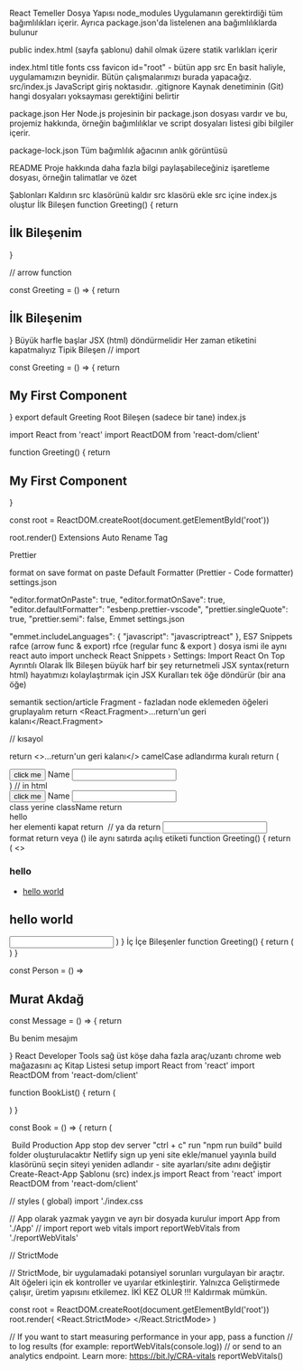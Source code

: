 React Temeller
Dosya Yapısı
node_modules Uygulamanın gerektirdiği tüm bağımlılıkları içerir. Ayrıca package.json'da listelenen ana bağımlılıklarda bulunur

public index.html (sayfa şablonu) dahil olmak üzere statik varlıkları içerir

index.html
title
fonts
css
favicon
id="root" - bütün app
src En basit haliyle, uygulamamızın beynidir. Bütün çalışmalarımızı burada yapacağız. src/index.js JavaScript giriş noktasıdır.
.gitignore Kaynak denetiminin (Git) hangi dosyaları yoksayması gerektiğini belirtir

package.json Her Node.js projesinin bir package.json dosyası vardır ve bu, projemiz hakkında, örneğin bağımlılıklar ve script dosyaları listesi gibi bilgiler içerir.

package-lock.json Tüm bağımlılık ağacının anlık görüntüsü

README Proje hakkında daha fazla bilgi paylaşabileceğiniz işaretleme dosyası, örneğin talimatlar ve özet

Şablonları Kaldırın
src klasörünü kaldır
src klasörü ekle
src içine index.js oluştur
İlk Bileşen
function Greeting() {
return <h2>İlk Bileşenim</h2>
}

// arrow function

const Greeting = () => {
return <h2>İlk Bileşenim</h2>
}
Büyük harfle başlar
JSX (html) döndürmelidir
Her zaman <Greeting/> etiketini kapatmalıyız
Tipik Bileşen
// import

const Greeting = () => {
return <h2>My First Component</h2>
}
export default Greeting
Root Bileşen (sadece bir tane)
index.js

import React from 'react'
import ReactDOM from 'react-dom/client'

function Greeting() {
return <h2>My First Component</h2>
}

const root = ReactDOM.createRoot(document.getElementById('root'))

root.render(<Greeting />)
Extensions
Auto Rename Tag

Prettier

format on save
format on paste
Default Formatter (Prettier - Code formatter)
settings.json

"editor.formatOnPaste": true,
"editor.formatOnSave": true,
"editor.defaultFormatter": "esbenp.prettier-vscode",
"prettier.singleQuote": true,
"prettier.semi": false,
Emmet
settings.json

"emmet.includeLanguages": {
"javascript": "javascriptreact"
},
ES7 Snippets
rafce (arrow func & export)
rfce (regular func & export )
dosya ismi ile aynı
react auto import
uncheck
React Snippets › Settings: Import React On Top
Ayrıntılı Olarak İlk Bileşen
büyük harf
bir şey returnetmeli
JSX syntax(return html)
hayatımızı kolaylaştırmak için
JSX Kuralları
tek öğe döndürür (bir ana öğe)

semantik section/article
Fragment - fazladan node eklemeden öğeleri gruplayalım
return <React.Fragment>...return'un geri kalanı</React.Fragment>

// kısayol

return <>...return'un geri kalanı</>
camelCase adlandırma kuralı
return (

  <div tabIndex={1}>
    <button onClick={func}>click me</button>
    <label htmlFor='name'>Name</label>
    <input readOnly={true} id='name' />
  </div>
)
// in html
<div tabindex="1">
    <button onclick="myFunction()">click me</button>
    <label for='name'>Name</label>
    <input readonly id='name' />
</div>
class yerine className
return <div className='birŞeyler'>hello</div>
her elementi kapat
return <img />
// ya da
return <input />
format
return veya () ile aynı satırda açılış etiketi
function Greeting() {
  return (
    <>
      <div className='birŞeyler'>
        <h3>hello </h3>
        <ul>
          <li>
            <a href='#'>hello world</a>
          </li>
        </ul>
      </div>
      <h2>hello world</h2>
      <input type='text' name='' id='' />
    </>
  )
}
İç İçe Bileşenler
function Greeting() {
  return (
    <div>
      <Person />
      <Message />
    </div>
  )
}

const Person = () => <h2>Murat Akdağ</h2>
const Message = () => {
return <p>Bu benim mesajım</p>
}
React Developer Tools
sağ üst köşe
daha fazla araç/uzantı
chrome web mağazasını aç
Kitap Listesi
setup
import React from 'react'
import ReactDOM from 'react-dom/client'

function BookList() {
return (

<section>
<Book />
<Book />
<Book />
<Book />
</section>
)
}

const Book = () => {
return (

<article>
<Image />
<Title />
<Author />
</article>
)
}

const Image = () => <h2>image placeholder</h2>
const Title = () => {
return <h2>Book Title</h2>
}
const Author = () => <h4>Author</h4>

const root = ReactDOM.createRoot(document.getElementById('root'))

root.render(<BookList />)
arama motoruna - 'amazon best selling books' Amazon Best Sellers
bir kitap seçin
resmi, başlığı ve yazarı kopyalayın
import React from 'react'
import ReactDOM from 'react-dom/client'

function BookList() {
return (

<section>
<Book />
<Book />
<Book />
<Book />
</section>
)
}

const Book = () => {
return (

<article className='book'>
<Image />
<Title />
<Author />
</article>
)
}

const Image = () => (
<img
    src='https://images-na.ssl-images-amazon.com/images/I/71m+Qtq+HrL._AC_UL900_SR900,600_.jpg'
    alt='Interesting Facts For Curious Minds'
  />
)
const Title = () => {
return <h2>Interesting Facts For Curious Minds</h2>
}
const Author = () => <h4>Jordan Moore </h4>

const root = ReactDOM.createRoot(document.getElementById('root'))

root.render(<BookList />)
CSS
index.css --> src

- {
  margin: 0;
  padding: 0;
  box-sizing: border-box;
  }

body {
font-family: system-ui, -apple-system, BlinkMacSystemFont, 'Segoe UI', Roboto,
Oxygen, Ubuntu, Cantarell, 'Open Sans', 'Helvetica Neue', sans-serif;
background: #f1f5f8;
color: #222;
}
import file + class
import './index.css'

function BookList() {
return (

<section className='booklist'>
<Book />
<Book />
<Book />
<Book />
</section>
)
}

const Book = () => {
return (

<article className='book'>
<Image />
<Title />
<Author />
</article>
)
}
complete css
.booklist {
width: 90vw;
max-width: 1170px;
margin: 5rem auto;
display: flex;
gap: 2rem;
}

@media screen and (min-width: 768px) {
.booklist {
flex-wrap: wrap;
flex: 1 1 150px;
}
}
.book {
background: #fff;
border-radius: 1rem;
padding: 2rem;
text-align: center;
}
.book img {
width: 100%;
object-fit: cover;
}
.book h2 {
margin-top: 1rem;
font-size: 1rem;
}
Local Images (Public Folder)
harici resimler (farklı sunucuda barındırılan) - sadece bir url'ye ihtiyacınız var
yerel görüntüler (ortak klasör) - daha az performans
yerel görüntüler (src klasörü) - varlıklar için daha iyi çözüm,

görüntüyü kaydet (Görüntüyü Farklı Kaydet....)

images klasörü oluşturun
resmi kopyala/yapıştır
yeniden adlandır (isteğe bağlı)
'./images/imageName.extension' kaynağındaki url'yi değiştirin
'./' çünkü varlıklar artık aynı sunucuda
const Image = () => (
<img src='./images/book-1.jpg' alt='Interesting Facts For Curious Minds' />
)
JSX - CSS (inline styles)
JSX'te {}, JS'e geri dönmek anlamına gelir
değer, anahtar/değer çiftine sahip bir nesnedir ---büyük harfle ve '' " ile
const Author = () => (

  <h4 style={{ color: '#617d98', fontSize: '0.75rem', marginTop: '0.5rem' }}>
    Jordan Moore
  </h4>
)
css kuralları(inline vs external css)
.book h4 {
  /* çalışmaz */
  color: red;
  /* çalışır */
  letter-spacing: 2px;
}
harici kütüphaneler satır içi css kullanır, yani bazı değişiklikler yapmak istiyorsanız, kütüphane belgelerine ve elements sekmesine başvurun

alternatif seçenek

const Author = () => {
const inlineHeadingStyles = {
color: '#617d98',
fontSize: '0.75rem',
marginTop: '0.5rem',
}
return <h4 style={inlineHeadingStyles}>Jordan Moore </h4>
}
ÇOĞUNLUKLA ÇOKLU YAKLAŞIM MEVCUTTUR !!!
SONUÇ AYNI OLDUĞU SÜRECE TERCİH EDEBİLİRSİNİZ!!!!
JSX - Javascript
tek kitap bileşenine yeniden düzenleme (kişisel tercih)
satır içi css'yi kaldır
const Book = () => {
return (

<article className='book'>
<img
        src='./images/book-1.jpg'
        alt='Interesting Facts For Curious Minds'
      />
<h2>Interesting Facts For Curious Minds</h2>
<h4>Jordan Moore </h4>
</article>
)
}
.book h4 {
color: #617d98;
font-size: 0.75rem;
margin-top: 0.5rem;
letter-spacing: 2px;
}
JSX'te {}, JS 'e geri dönmek anlamına gelir
içindeki değer bir ifade/expression olmalıdır (dönüş değeri), bir açıklama/statement olamaz
const author = 'Jordan Moore'
const Book = () => {
const title = 'Interesting Facts For Curious Mindssssss'
return (
<article className='book'>
<img
        src='./images/book-1.jpg'
        alt='Interesting Facts For Curious Minds'
      />
<h2>{title}</h2>

      <h4>{author.toUpperCase()} </h4>
      {/* <p>{let x = 6}</p> */}
      <p>{6 + 6}</p>
    </article>

)
}
satır yorumunu değiştir / Satır Yorumunu Değiştir
Props - Başlangıç Setup
refactor/temzile
const author = 'Jordan Moore'
const title = 'Interesting Facts For Curious Minds'
const img = './images/book-1.jpg'

function BookList() {
return (

<section className='booklist'>
<Book />
<Book />
</section>
)
}
const Book = () => {
return (
<article className='book'>
<img src={img} alt={title} />
<h2>{title}</h2>
<h4>{author} </h4>
</article>
)
}
// parametreler
const someFunc = (param1, param2) => {
console.log(param1, param2)
}
// argümanalar
someFunc('iş', 'developer')
const Book = (props) => {
console.log(props)
return (
<article className='book'>
<img src={img} alt={title} />
<h2>{title}</h2>
<h4>{author} </h4>
{console.log(props)}
</article>
)
}
props nesnesi, props çağırma kuralı, istediğimiz ismi verebilirsiniz

anahtar/değer çiftleri olarak geçirin

prop varsa değer döndürür, aksi takdirde değer döndürmez
function BookList() {
return (

<section className='booklist'>
<Book iş='developer' />
<Book title='rastele başlık' number={22} />
</section>
)
}
const Book = (props) => {
console.log(props)
return (
<article className='book'>
<img src={img} alt={title} />
<h2>{title}</h2>
<h4>{author} </h4>
<p>{props.job}</p>
<p>{props.title}</p>
<p>{props.number}</p>
</article>
)
}
function BookList() {
return (
<section className='booklist'>
<Book author={author} title={title} img={img} />
<Book title={title} img={img} />
</section>
)
}
const Book = (props) => {
console.log(props)
return (
<article className='book'>
<img src={props.img} alt={props.title} />
<h2>{props.title}</h2>
<h4>{props.author} </h4>
</article>
)
}
Props- Dinamik Kurulum
bir nesne ayarla
refactor özelliklere göre değişir
kopyala/yapıştır ve yeniden adlandır
ikinci kitap için değerleri al
prop kurulumu
const ilkKitap = {
author: 'Jordan Moore',
title: 'Interesting Facts For Curious Minds',
img: './images/book-1.jpg',
}
const ikinciKitap = {
author: 'James Clear',
title: 'Atomic Habits',
img: 'https://images-na.ssl-images-amazon.com/images/I/81wgcld4wxL._AC_UL450_SR450,320_.jpg',
}

function BookList() {
return (

<section className='booklist'>
<Book
        author={ilkKitap.author}
        title={ilkKitap.title}
        img={ilkKitap.img}
      />
<Book
        author={ikinciKitap.author}
        title={ikinciKitap.title}
        img={ikinciKitap.img}
      />
</section>
)
}
const Book = (props) => {
console.log(props)
return (
<article className='book'>
<img src={props.img} alt={props.title} />
<h2>{props.title}</h2>
<h4>{props.author} </h4>
</article>
)
}
Proplara Erişim - Çoklu Yaklaşımlar
doğru yanlış yoktur - yine tercih!!!

Destructuring (object)

Vanilla JS'de destructure

zamandan/yazmaktan tasarruf sağlar
özellikleri çıkarın
artık nesneye başvurmaya gerek yok
const birNesne = {
name: 'murat',
job: 'developer',
location: 'istanbul',
}

console.log(birNesne.name)
const { name, job } = birNesne
console.log(job)
tüm props.propName'e gerek yok
bileşenin içindeki yapılandırma
const Book = (props) => {
const { img, title, author } = props
return (

<article className='book'>
<img src={img} alt={title} />
<h2>{title}</h2>
<h4>{author} </h4>
</article>
)
}
fonksiyon parametrelerinde yapılandırma (bizim durumumuzda props)
eğer console.log(props) yazarsanız - tanımlanmayacaktır
const Book = ({ img, title, author }) => {
return (
<article className='book'>
<img src={img} alt={title} />
<h2>{title}</h2>
<h4>{author} </h4>
</article>
)
}
Children Prop
bileşen etiketleri arasında oluşturduğumuz her şey
çoğunlukla Context API'da kullanılır
özel prop, "children" olmalıdır
JSX'te herhangi bir yere yerleştirilebilir
function BookList() {
return (
<section className='booklist'>
<Book author={ilkKitap.author} title={ilkKitap.title} img={ilkKitap.img}>
<p>
Lorem ipsum dolor, sit amet consectetur adipisicing elit. Itaque
repudiandae inventore eos qui animi sed iusto alias eius ea sapiente.
</p>
<button>click me</button>
</Book>
<Book
        author={ikinciKitap.author}
        title={ikinciKitap.title}
        img={ikinciKitap.img}
      />
</section>
)
}

const Book = ({ img, title, author, children }) => {
// geri kalan mantık burada
}
const Book = (props) => {
const { img, title, author, children } = props
console.log(props)
return (

<article className='book'>
<img src={img} alt={title} />
<h2>{title}</h2>
<h4>{author} </h4>
{children}
</article>
)
}
opsiyonel
@media screen and (min-width: 768px) {
.booklist {
grid-template-columns: repeat(3, 1fr);
align-items: start;
}
}
.book p {
margin: 1rem 0 0.5rem;
}
Basit Liste
refactor
const books = [
{
author: 'Jordan Moore',
title: 'Interesting Facts For Curious Minds',
img: './images/book-1.jpg',
},
{
author: 'James Clear',
title: 'Atomic Habits',
img: 'https://images-na.ssl-images-amazon.com/images/I/81wgcld4wxL._AC_UL900_SR900,600_.jpg',
},
]

function BookList() {
return <section className='booklist'></section>
}

const Book = (props) => {
const { img, title, author } = props

return (

<article className='book'>
<img src={img} alt={title} />
<h2>{title}</h2>
<h4>{author} </h4>
</article>
)
}
nesneler React içerisinde render edilmez
function BookList() {
return <section className='booklist'>{books}</section>
}
map - her dizi öğesi için bir işlev çağırarak yeni bir dizi oluşturur.
const names = ['murat', 'namık', 'eda']
const newNames = names.map((name) => {
console.log(name)
return <h1>{name}</h1>
})

function BookList() {
return <section className='booklist'>{newNames}</section>
}
Uygun Listeleme
names ve newNames kaldırın
function BookList() {
return (

<section className='booklist'>
{books.map((book) => {
console.log(book)

        // return 'hello';
        return (
          <div>
            <h2>{book.title}</h2>
          </div>
        )
      })}
    </section>

)
}

### render component pass properties one by one

özellikleri tek tek iletin
function BookList() {
return (

<section className='booklist'>
{books.map((book) => {
console.log(book)
const { img, title, author } = book
return <Book img={img} title={title} author={author} />
})}
</section>
)
}
Key Prop
id
const books = [
{
author: 'Jordan Moore',
title: 'Interesting Facts For Curious Minds',
img: './images/book-1.jpg',
id: 1,
},
{
author: 'James Clear',
title: 'Atomic Habits',
img: 'https://images-na.ssl-images-amazon.com/images/I/81wgcld4wxL._AC_UL900_SR900,600_.jpg',
id: 2,
},
]

function BookList() {
return (

<section className='booklist'>
{books.map((book) => {
console.log(book)
const { img, title, author, id } = book
return <Book book={book} key={id} />
})}
</section>
)
}

### in some codes you will see index as key but it is not recommended if the list is changing //// bazı kodlarda key olarak indeks göreceksiniz ancak liste değişiyorsa tavsiye edilmez

function BookList() {
return (

<section className='booklist'>
{books.map((book, index) => {
console.log(book)
const { img, title, author, id } = book
return <Book book={book} key={index} />
})}
</section>
)
}

### Pass Entire Object rendering component pass the whole object Bütün Nesneyi İlet / bütün nesneyi ilet Destructuring (object)

function BookList() {
return (

<section className='booklist'>
{books.map((book) => {
console.log(book)
const { img, title, author } = book
return <Book book={book} />
})}
</section>
)
}

const Book = (props) => {
const { img, title, author } = props.book

return (

<article className='book'>
<img src={img} alt={title} />
<h2>{title}</h2>
<h4>{author} </h4>
</article>
)
}

### Alternatively / alternatif

const Book = ({ book: { img, title, author } }) => {
return (

<article className='book'>
<img src={img} alt={title} />
<h2>{title}</h2>
<h4>{author} </h4>
</article>
)
}
 
 ### Other Method / Diğer Yöntem
spread operator (...) - değerleri kopyalar
const friends = ['murat', 'namık', 'eda']
const newFriends = [...friends, 'engin']
console.log(friends)
console.log(newFriends)
const birNesne = {
name: 'murat',
job: 'developer',
}

const yeniNesne = { ...birNesne, location: 'istanbul' }
console.log(birNesne)
console.log(yeniNesne)
function BookList() {
return (

<section className='booklist'>
{books.map((book) => {
return <Book {...book} key={book.id} />
})}
</section>
)
}

const Book = (props) => {
const { img, title, author } = props
return (

<article className='book'>
<img src={img} alt={title} />
<h2>{title}</h2>
<h4>{author} </h4>
</article>
)
}
const Book = ({ img, title, author }) => {
// rest of the code
}

### Events - Basics / Temeller Vanilla JS

const btn = document.getElementById('btn')

btn.addEventListener('click', function (e) {
// olay nesnesine erişim
// olay ateşlendiğinde bir şeyler yap
})

### same approach element, event, function camelCase again

const EventExamples = () => {
const handleButtonClick = () => {
alert('handle button click')
}
return (

<section>
<button onClick={handleButtonClick}>click me</button>
</section>
)
}

### React Events

onları ezberlemeye gerek yok (fikir aynı)
sık kullanılanlar
onClick (click events)
onSubmit (submit form )
onChange (input change )
function BookList() {
return (

<section className='booklist'>
<EventExamples />
{books.map((book) => {
return <Book {...book} key={book.id} />
})}
</section>
)
}

const EventExamples = () => {
const handleFormInput = () => {
console.log('handle form input')
}
const handleButtonClick = () => {
alert('handle button click')
}
return (

<section>
<form>
<h2>Typical Form</h2>
<input
type='text'
name='example'
onChange={handleFormInput}
style={{ margin: '1rem 0' }}
/>
</form>
<button onClick={handleButtonClick}>click me</button>
</section>
)
}

### Event Object & Form Submission

const EventExamples = () => {
const handleFormInput = (e) => {
console.log(e)
// e.target - element
console.log(`Input Name : ${e.target.name}`)
console.log(`Input Value : ${e.target.value}`)
// console.log('handle form input');
}
const handleButtonClick = () => {
alert('handle button click')
}
const handleFormSubmission = (e) => {
e.preventDefault()
console.log('form submitted')
}
return (

<section>
{/_ onSubmit Event Handler ekle_/}
<form onSubmit={handleFormSubmission}>
<h2>Typical Form</h2>
<input
type='text'
name='example'
onChange={handleFormInput}
style={{ margin: '1rem 0' }}
/>
{/_ type='submit' buton ekle_/}
<button type='submit'>submit form</button>
</form>
<button onClick={handleButtonClick}>click me</button>
</section>
)
}
alternatif yaklaşım ### Alternative Approach
<button type='submit' onClick={handleFormSubmission}>
submit form
</button>
Beyin Fırtınası
Alternatif yaklaşım
anonim işlevi ilet (bu durumda ok işlevi)
bir satır - daha az kod
const EventExamples = () => {
return (
<section>
<button onClick={() => console.log('hello ')}>click me</button>
</section>
)
}
##### also can access event object ##### ayrıca olay nesnesine erişebilir
const EventExamples = () => {
return (
<section>
<form>
<h2>Tipik Form</h2>
<input
type='text'
name='example'
onChange={(e) => console.log(e.target.value)}
style={{ margin: '1rem 0' }}
/>
</form>
<button onClick={() => console.log('tıkladın')}>click me</button>
</section>
)
}
Beyin Fırtınası #2
Brainstorm #2
Remove EventsExamples
components are independent by default.

function BookList() {
return (

<section className='booklist'>
{books.map((book) => {
return <Book {...book} key={book.id} />
})}
</section>
)
}

const Book = (props) => {
const { img, title, author } = props
const displayTitle = () => {
console.log(title)
}

return (

<article className='book'>
<img src={img} alt={title} />
<h2>{title}</h2>
<button onClick={displayTitle}>display title</button>
<h4>{author} </h4>
</article>
)
}
button'u kaldır
Prop Drilling
react veri akışı - yalnızca proplarla aktarabilir
alternatifler Context API'si, redux, diğer state kütüphaneleri
function BookList() {
const someValue = 'muzluSüt'
const displayValue = () => {
console.log(someValue)
}
return (
<section className='booklist'>
{books.map((book) => {
return <Book {...book} key={book.id} displayValue={displayValue} />
})}
</section>
)
}

const Book = (props) => {
const { img, title, author, displayValue } = props

return (

<article className='book'>
<img src={img} alt={title} />
<h2>{title}</h2>
<button onClick={displayValue}>click me</button>
<h4>{author} </h4>
</article>
)
}
Karışık Örnek
ilk kurulum
booklist içerisinde getBook işlevi oluşturun
id'yi argüman olarak kabul eder ve book buluyor

işlevi book Bileşenine iletin ve buton tıklamasıyla çağırın

book Bileşeni id ve fonksiyonu parçalayın
kullanıcı butona tıkladığında işlevi çağırın, id iletin
amaç : aynı kitabı konsolda görmelisiniz
const BookList = () => {
const getBook = (id) => {
const book = books.find((book) => book.id === id)
console.log(book)
}

return (

<section className='booklist'>
{books.map((book) => {
return <Book {...book} key={book.id} getBook={getBook} />
})}
</section>
)
}

const Book = (props) => {
const { img, title, author, getBook, id } = props
// console.log(props);

return (

<article className='book'>
<img src={img} alt={title} />
<h2>{title}</h2>
{/_ this is not going to work _/}
<button onClick={getBook(id)}>display title</button>
<h4>{author}</h4>
</article>
)
}
iki düzeltme
ilk seçenek - kapsayıcı setup
const Book = (props) => {
const { img, title, author, getBook, id } = props
// console.log(props);
const getSingleBook = () => {
getBook(id)
}
return (
<article className='book'>
<img src={img} alt={title} />
<h2>{title}</h2>
<button onClick={getSingleBook}>display title</button>
<h4>{author}</h4>
</article>
)
}
ikinci düzeltme
ikinci seçenek - anonim ok işlevine sarın
const Book = (props) => {
const { img, title, author, getBook, id } = props
// console.log(props);
const getSingleBook = () => {
getBook(id)
}
return (
<article className='book'>
<img src={img} alt={title} />
<h2>{title}</h2>

      <button onClick={() => getBook(id)}>display title</button>
      <h4>{author}</h4>
    </article>

)
}
Import & Export Durumları
getBook kodlarının hepsini silin
function BookList() {
return (

<section className='booklist'>
{books.map((book) => {
return <Book {...book} key={book.id} />
})}
</section>
)
}

const Book = (props) => {
const { img, title, author } = props

return (

<article className='book'>
<img src={img} alt={title} />
<h2>{title}</h2>

      <h4>{author} </h4>
    </article>

)
}
src books.js ve Book.js'de iki dosya kurun
index.js'den book dizisini kesin
books.js'ye ekle
books.js

const books = [
{
author: 'Jordan Moore',
title: 'Interesting Facts For Curious Minds',
img: './images/book-1.jpg',
id: 1,
},
{
author: 'James Clear',
title: 'Atomic Habits',
img: 'https://images-na.ssl-images-amazon.com/images/I/81wgcld4wxL._AC_UL900_SR900,600_.jpg',
id: 2,
},
]
iki çeşit dışa aktarma: adlandırılmış ve varsayılan

adlandırılmış dışa aktarma adlarıyla eşleşmelidir ZORUNLU
varsayılan dışa aktarmalarla, yeniden adlandırılabilir ancak dosya başına yalnızca bir tane
adlandırılmış export

export const books = [
{
author: 'Jordan Moore',
title: 'Interesting Facts For Curious Minds',
img: './images/book-1.jpg',
id: 1,
},
{
author: 'James Clear',
title: 'Atomic Habits',
img: 'https://images-na.ssl-images-amazon.com/images/I/81wgcld4wxL._AC_UL900_SR900,600_.jpg',
id: 2,
},
]
index.js

import { books } from './books'
default export
const Book = (props) => {
const { img, title, author } = props

return (

<article className='book'>
<img src={img} alt={title} />
<h2>{title}</h2>

      <h4>{author} </h4>
    </article>

)
}

export default Book
index.js

import Book from './Book'
Local Image (src folder)
optimize edildiğinden daha iyi performans
diziye bir kitap daha ekle
üç görüntüyü de indirin (yeniden adlandırın)
src'deki images klasörü kurulumu
üç resmi de books.js'ye aktarın
resim özelliğini içe aktarmaya eşit olarak ayarla
ve evet, her görüntü için yeni içe import gerekir
import img1 from './images/1.jpg'
import img2 from './images/2.jpg'
import img3 from './images/3.jpg'

export const books = [
{
author: 'Jordan Moore',
title: 'Interesting Facts For Curious Minds',
img: img1,
id: 1,
},
{
author: 'James Clear',
title: 'Atomic Habits',
img: img2,
id: 2,
},
{
author: 'Stephen King',
title: 'Fairy Tale',
img: img3,
id: 3,
},
]
Challenge
sayıları ayarlayın
css için endişelenmeyin
ipucu - index(map'deki ikinci parametre)
index.js

const BookList = () => {
return (

<section className='booklist'>
{books.map((book, index) => {
return <Book {...book} key={book.id} number={index} />
})}
</section>
)
}

const Book = (props) => {
const { img, title, author, number } = props

return (

<article className='book'>
<img src={img} alt={title} />
<h2>{title}</h2>

      <h4>{author}</h4>
      <span className='number'>{`# ${number + 1}`}</span>
    </article>

)
}
index.css

.book {
background: #fff;
border-radius: 1rem;
padding: 2rem;
text-align: center;
/_ set relative _/
position: relative;
}

.number {
position: absolute;
top: 0;
left: 0;
font-size: 1rem;
padding: 0.75rem;
border-top-left-radius: 1rem;
border-bottom-right-radius: 1rem;
background: #c35600;
color: #fff;
}
Başlık Ekle
uygulamamıza bir başlık ekleyin (isteğe bağlı css)
sayfa başlığını değiştir
index.js

function BookList() {
return (
<>

<h1>amazon best sellers</h1>
<section className='booklist'>
{books.map((book) => {
return <Book {...book} key={book.id} />
})}
</section>
</>
)
}
index.css

h1 {
text-align: center;
margin-top: 4rem;
text-transform: capitalize;
}
public/index.html

<title>Best Sellers</title>
Build Production App
stop dev server "ctrl + c"
run "npm run build"
build folder oluşturulacaktır
Netlify
sign up
yeni site ekle/manuel yayınla
build klasörünü seçin
siteyi yeniden adlandır - site ayarları/site adını değiştir
Create-React-App Şablonu (src)
index.js
import React from 'react'
import ReactDOM from 'react-dom/client'

// styles ( global)
import './index.css

// App olarak yazmak yaygın ve ayrı bir dosyada kurulur
import App from './App'
// import report web vitals
import reportWebVitals from './reportWebVitals'

// StrictMode

// StrictMode, bir uygulamadaki potansiyel sorunları vurgulayan bir araçtır. Alt öğeleri için ek kontroller ve uyarılar etkinleştirir. Yalnızca Geliştirmede çalışır, üretim yapısını etkilemez. İKİ KEZ OLUR !!! Kaldırmak mümkün.

const root = ReactDOM.createRoot(document.getElementById('root'))
root.render(
<React.StrictMode>
<App />
</React.StrictMode>
)

// If you want to start measuring performance in your app, pass a function
// to log results (for example: reportWebVitals(console.log))
// or send to an analytics endpoint. Learn more: https://bit.ly/CRA-vitals
reportWebVitals()
